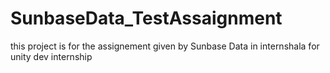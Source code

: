# SunbaseData_TestAssaignment
 this project is for the assignement given by Sunbase Data in internshala for unity dev internship

